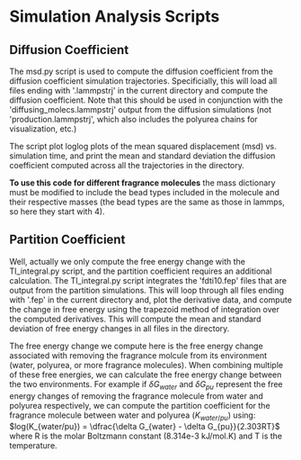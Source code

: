 # Simulation Analysis Scripts

## Diffusion Coefficient
The msd.py script is used to compute the diffusion coefficient from the diffusion coefficient simulation trajectories. Specificially, this will load all files ending with '.lammpstrj' in the current directory and compute the diffusion coefficient. Note that this should be used in conjunction with the 'diffusing_molecs.lammpstrj' output from the diffusion simulations (not 'production.lammpstrj', which also includes the polyurea chains for visualization, etc.)

The script plot loglog plots of the mean squared displacement (msd) vs. simulation time,  and print the mean and standard deviation the diffusion coefficient computed across all the trajectories in the directory.

**To use this code for different fragrance molecules** the mass dictionary must be modified to include the bead types included in the molecule and their respective masses (the bead types are the same as those in lammps, so here they start with 4).

## Partition Coefficient
Well, actually we only compute the free energy change with the TI_integral.py script, and the partition coefficient requires an additional calculation. The TI_integral.py script integrates the 'fdti10.fep' files that are output from the partition simulations. This will loop through all files ending with '.fep' in the current directory and, plot the derivative data, and compute the change in free energy using the trapezoid method of integration over the computed derivatives. This will compute the mean and standard deviation of free energy changes in all files in the directory.

The free energy change we compute here is the free energy change associated with removing the fragrance molcule from its environment (water, polyurea, or more fragrance molecules).
When combining multiple of these free energies, we can calculate the free energy change between the two environments. For example if $\delta G_{water}$ and $\delta G_{pu}$ represent the free energy changes of removing the fragrance molecule from water and polyurea respectively, we can compute the partition coefficient for the fragrance molecule between water and polyurea ($K_{water/pu}$) using:
$log(K_{water/pu}) = \dfrac{\delta G_{water} - \delta G_{pu}}{2.303RT}$ where R is the molar Boltzmann constant (8.314e-3 kJ/mol.K) and T is the temperature.

